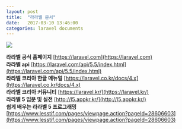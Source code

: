 ```yaml
---
layout: post
title:  "라라벨 문서"
date:   2017-03-10 13:46:00
categories: laravel documents
---
```


![](http://cfile7.uf.tistory.com/image/2220D83E58C230450FEFBD)

<b>라라벨 공식 홈페이지</b> [https://laravel.com](https://laravel.com)  
<b>라라벨 api</b> [https://laravel.com/api/5.5/index.html](https://laravel.com/api/5.5/index.html)  
<b>라라벨 코리아 한글 메뉴얼</b> [https://laravel.co.kr/docs/4.x](https://laravel.co.kr/docs/4.x)  
<b>라라벨 코리아 커뮤니티</b> [https://laravel.kr/](https://laravel.kr/)  
<b>라라벨 5 입문 및 실전</b> [http://l5.appkr.kr/](http://l5.appkr.kr/)  
<b>쉽게 배우는 라라벨 5 프로그래밍</b> [https://www.lesstif.com/pages/viewpage.action?pageId=28606603](https://www.lesstif.com/pages/viewpage.action?pageId=28606603)
